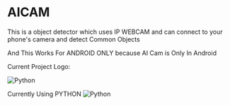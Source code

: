 # AICAM
This is a object detector which uses IP WEBCAM and can connect to your phone's camera and detect Common Objects  

And This Works For ANDROID ONLY because AI Cam is Only In Android

Current Project Logo:

![Python](https://repository-images.githubusercontent.com/387188472/5703b7ea-6fb6-45c6-9885-9416d38e5d3d)


Currently Using PYTHON
![Python](https://upload.wikimedia.org/wikipedia/commons/thumb/0/0a/Python.svg/1200px-Python.svg.png)
